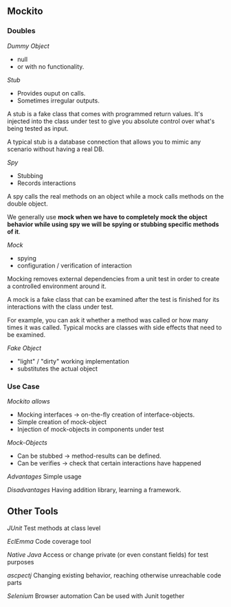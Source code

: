 

## Mockito
### Doubles 

*Dummy Object*
- null
- or with no functionality. 

*Stub*
- Provides ouput on calls. 
- Sometimes irregular outputs.

A stub is a fake class that comes with programmed return values. It's injected into the class under test to give you absolute control over what's being tested as input. 

A typical stub is a database connection that allows you to mimic any scenario without having a real DB.

*Spy*
- Stubbing
- Records interactions

A spy calls the real methods on an object while a mock calls methods on the double object. 

We generally use **mock when we have to completely mock the object behavior while using spy we will be spying or stubbing specific methods of it**.

*Mock*
- spying 
- configuration / verification of interaction

Mocking removes external dependencies from a unit test in order to create a controlled environment around it. 

A mock is a fake class that can be examined after the test is finished for its interactions with the class under test. 

For example, you can ask it whether a method was called or how many times it was called. 
Typical mocks are classes with side effects that need to be examined.


*Fake Object*
- "light" / "dirty" working implementation
- substitutes the actual object

### Use Case 
*Mockito allows*
- Mocking interfaces -> on-the-fly creation of interface-objects.
- Simple creation of mock-object
- Injection of mock-objects in components under test

*Mock-Objects*
- Can be stubbed -> method-results can be defined.
- Can be verifies -> check that certain interactions have happened 

*Advantages*
Simple usage

*Disadvantages*
Having addition library, learning a framework. 


## Other Tools 

*JUnit*
Test methods at class level

*EclEmma*
Code coverage tool 

*Native Java*
Access or change private (or even constant fields) for test purposes

*ascpectj*
Changing existing behavior, reaching otherwise unreachable code parts

*Selenium*
Browser automation 
Can be used with Junit together 




